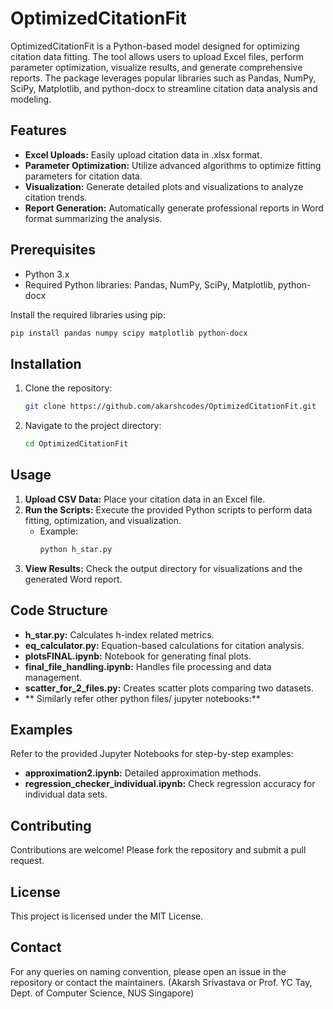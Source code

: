 
# OptimizedCitationFit

OptimizedCitationFit is a Python-based model designed for optimizing citation data fitting. The tool allows users to upload Excel files, perform parameter optimization, visualize results, and generate comprehensive reports. The package leverages popular libraries such as Pandas, NumPy, SciPy, Matplotlib, and python-docx to streamline citation data analysis and modeling.

## Features
- **Excel Uploads:** Easily upload citation data in .xlsx format.
- **Parameter Optimization:** Utilize advanced algorithms to optimize fitting parameters for citation data.
- **Visualization:** Generate detailed plots and visualizations to analyze citation trends.
- **Report Generation:** Automatically generate professional reports in Word format summarizing the analysis.

## Prerequisites
- Python 3.x
- Required Python libraries: Pandas, NumPy, SciPy, Matplotlib, python-docx

Install the required libraries using pip:
```bash
pip install pandas numpy scipy matplotlib python-docx
```

## Installation
1. Clone the repository:
   ```bash
   git clone https://github.com/akarshcodes/OptimizedCitationFit.git
   ```
2. Navigate to the project directory:
   ```bash
   cd OptimizedCitationFit
   ```

## Usage
1. **Upload CSV Data:** Place your citation data in an Excel file.
2. **Run the Scripts:** Execute the provided Python scripts to perform data fitting, optimization, and visualization.
   - Example:
     ```bash
     python h_star.py
     ```
3. **View Results:** Check the output directory for visualizations and the generated Word report.

## Code Structure
- **h_star.py:** Calculates h-index related metrics.
- **eq_calculator.py:** Equation-based calculations for citation analysis.
- **plotsFINAL.ipynb:** Notebook for generating final plots.
- **final_file_handling.ipynb:** Handles file processing and data management.
- **scatter_for_2_files.py:** Creates scatter plots comparing two datasets. 
- ** Similarly refer other python files/ jupyter notebooks:** 

## Examples
Refer to the provided Jupyter Notebooks for step-by-step examples:
- **approximation2.ipynb:** Detailed approximation methods.
- **regression_checker_individual.ipynb:** Check regression accuracy for individual data sets.

## Contributing
Contributions are welcome! Please fork the repository and submit a pull request.

## License
This project is licensed under the MIT License.

## Contact
For any queries on naming convention, please open an issue in the repository or contact the maintainers. (Akarsh Srivastava or Prof. YC Tay, Dept. of Computer Science, NUS Singapore)
